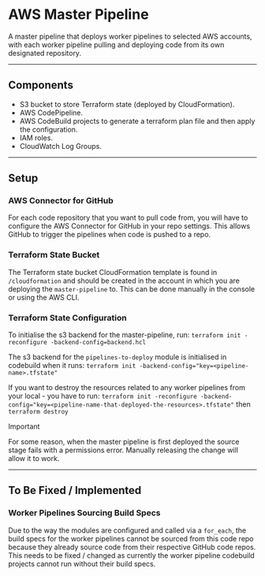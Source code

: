 # AWS Master Pipeline

A master pipeline that deploys worker pipelines to selected AWS accounts, with each worker pipeline pulling and deploying code from its own designated repository.  

---

## Components
- S3 bucket to store Terraform state (deployed by CloudFormation).
- AWS CodePipeline.
- AWS CodeBuild projects to generate a terraform plan file and then apply the configuration.
- IAM roles.
- CloudWatch Log Groups.

---

## Setup

### AWS Connector for GitHub
For each code repository that you want to pull code from, you will have to configure the AWS Connector for GitHub in your repo settings. This allows GitHub to trigger the pipelines when code is pushed to a repo.  

### Terraform State Bucket
The Terraform state bucket CloudFormation template is found in `/cloudformation` and should be created in the account in which you are deploying the `master-pipeline` to. This can be done manually in the console or using the AWS CLI.  

### Terraform State Configuration
To initialise the s3 backend for the master-pipeline, run:
`terraform init -reconfigure -backend-config=backend.hcl`

The s3 backend for the `pipelines-to-deploy` module is initialised in codebuild when it runs:
`terraform init -backend-config="key=<pipeline-name>.tfstate"`

If you want to destroy the resources related to any worker pipelines from your local - you have to run:
`terraform init -reconfigure -backend-config="key=<pipeline-name-that-deployed-the-resources>.tfstate"`
then
`terraform destroy`  

> [!IMPORTANT]
> For some reason, when the master pipeline is first deployed the source stage fails with a permissions error. Manually releasing the change will allow it to work.  

---

## To Be Fixed / Implemented

### Worker Pipelines Sourcing Build Specs
Due to the way the modules are configured and called via a `for_each`, the build specs for the worker pipelines cannot be sourced from this code repo because they already source code from their respective GitHub code repos. This needs to be fixed / changed as currently the worker pipeline codebuild projects cannot run without their build specs.

